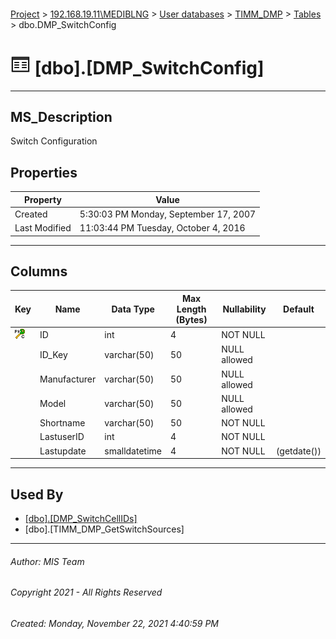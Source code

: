 #### 

[Project](../../../../index.md) > [192.168.19.11\\MEDIBLNG](../../../index.md) > [User databases](../../index.md) > [TIMM_DMP](../index.md) > [Tables](Tables.md) > dbo.DMP_SwitchConfig

# ![Tables](../../../../Images/Table32.png) [dbo].[DMP_SwitchConfig]

---

## <a name="#description"></a>MS_Description

Switch Configuration

## <a name="#properties"></a>Properties

| Property | Value |
|---|---|
| Created | 5:30:03 PM Monday, September 17, 2007 |
| Last Modified | 11:03:44 PM Tuesday, October 4, 2016 |


---

## <a name="#columns"></a>Columns

| Key | Name | Data Type | Max Length (Bytes) | Nullability | Default |
|---|---|---|---|---|---|
| [![Cluster Primary Key PK_DMP_SwitchConfig: ID](../../../../Images/pkcluster.png)](#indexes) | ID | int | 4 | NOT NULL |  |
|  | ID_Key | varchar(50) | 50 | NULL allowed |  |
|  | Manufacturer | varchar(50) | 50 | NULL allowed |  |
|  | Model | varchar(50) | 50 | NULL allowed |  |
|  | Shortname | varchar(50) | 50 | NOT NULL |  |
|  | LastuserID | int | 4 | NOT NULL |  |
|  | Lastupdate | smalldatetime | 4 | NOT NULL | (getdate()) |


---

## <a name="#usedby"></a>Used By

* [[dbo].[DMP_SwitchCellIDs]](DMP_SwitchCellIDs.md)
* [dbo].[TIMM_DMP_GetSwitchSources]


---

###### Author:  MIS Team

###### Copyright 2021 - All Rights Reserved

###### Created: Monday, November 22, 2021 4:40:59 PM

